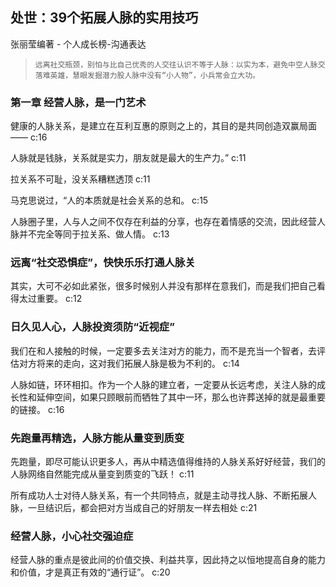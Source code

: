 ## 处世：39个拓展人脉的实用技巧

张丽莹编著  -  个人成长榜-沟通表达

>     远离社交瓶颈，别怕与比自己优秀的人交往认识不等于人脉：以实为本，避免中空人脉交落难英雄，慧眼发掘潜力股人脉中没有“小人物”，小兵常会立大功。

### 第一章 经营人脉，是一门艺术

健康的人脉关系，是建立在互利互惠的原则之上的，其目的是共同创造双赢局面—— c:16

人脉就是钱脉，关系就是实力，朋友就是最大的生产力。” c:11

拉关系不可耻，没关系糟糕透顶 c:11

马克思说过，“人的本质就是社会关系的总和。 c:15

人脉圈子里，人与人之间不仅存在利益的分享，也存在着情感的交流，因此经营人脉并不完全等同于拉关系、做人情。 c:13

### 远离“社交恐惧症”，快快乐乐打通人脉关

其实，大可不必如此紧张，很多时候别人并没有那样在意我们，而是我们把自己看得太过重要。 c:12

### 日久见人心，人脉投资须防“近视症”

我们在和人接触的时候，一定要多去关注对方的能力，而不是充当一个智者，去评估对方将来的走向，这对我们拓展人脉是极为不利的。 c:14

人脉如链，环环相扣。作为一个人脉的建立者，一定要从长远考虑，关注人脉的成长性和延伸空间，如果只顾眼前而牺牲了其中一环，那么也许葬送掉的就是最重要的链接。
 c:16

### 先跑量再精选，人脉方能从量变到质变

先跑量，即尽可能认识更多人，再从中精选值得维持的人脉关系好好经营，我们的人脉网络自然能完成从量变到质变的飞跃！ c:11

所有成功人士对待人脉关系，有一个共同特点，就是主动寻找人脉、不断拓展人脉，一旦结识后，都会把对方当成自己的好朋友一样去相处 c:21

### 经营人脉，小心社交强迫症

经营人脉的重点是彼此间的价值交换、利益共享，因此持之以恒地提高自身的能力和价值，才是真正有效的“通行证”。
 c:20
